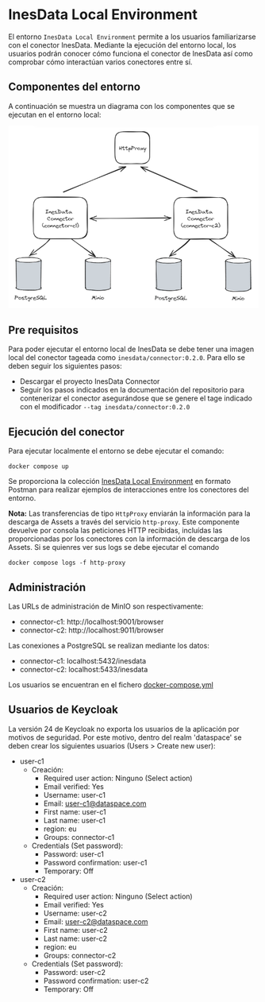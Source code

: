 # InesData Local Environment

El entorno `InesData Local Environment` permite a los usuarios familiarizarse con el conector InesData. Mediante la ejecución del entorno local, los usuarios podrán conocer cómo funciona el conector de InesData así como comprobar cómo interactúan varios conectores entre sí.

## Componentes del entorno

A continuación se muestra un diagrama con los componentes que se ejecutan en el entorno local:

![Local Components](./docs/components.png)

## Pre requisitos

Para poder ejecutar el entorno local de InesData se debe tener una imagen local del conector tageada como `inesdata/connector:0.2.0`. Para ello se deben seguir los siguientes pasos:

- Descargar el proyecto InesData Connector
- Seguir los pasos indicados en la documentación del repositorio para contenerizar el conector asegurándose que se genere el tage indicado con el modificador `--tag inesdata/connector:0.2.0`

## Ejecución del conector

Para ejecutar localmente el entorno se debe ejecutar el comando:

```
docker compose up
```

Se proporciona la colección [InesData Local Environment](resources/operations/InesData_Local_Environment.postman_collection.json) en formato Postman para realizar ejemplos de interacciones entre los conectores del entorno. 

**Nota:** Las transferencias de tipo `HttpProxy` enviarán la información para la descarga de Assets a través del servicio `http-proxy`. Este componente devuelve por consola las peticiones HTTP recibidas, incluídas las proporcionadas por los conectores con la información de descarga de los Assets. Si se quienres ver sus logs se debe ejecutar el comando 

```
docker compose logs -f http-proxy
```

## Administración

Las URLs de administración de MinIO son respectivamente:
- connector-c1: http://localhost:9001/browser
- connector-c2: http://localhost:9011/browser

Las conexiones a PostgreSQL se realizan mediante los datos:
- connector-c1: localhost:5432/inesdata
- connector-c2: localhost:5433/inesdata

Los usuarios se encuentran en el fichero [docker-compose.yml](docker-compose.yml)

## Usuarios de Keycloak

La versión 24 de Keycloak no exporta los usuarios de la aplicación por motivos de seguridad. Por este motivo, dentro del realm 'dataspace' se deben crear los siguientes usuarios (Users > Create new user):
- user-c1
  - Creación:
    - Required user action: Ninguno (Select action)
    - Email verified: Yes
    - Username: user-c1
    - Email: user-c1@dataspace.com
    - First name: user-c1
    - Last name: user-c1
    - region: eu
    - Groups: connector-c1
  - Credentials (Set password):
    - Password: user-c1
    - Password confirmation: user-c1
    - Temporary: Off
- user-c2
  - Creación:
    - Required user action: Ninguno (Select action)
    - Email verified: Yes
    - Username: user-c2
    - Email: user-c2@dataspace.com
    - First name: user-c2
    - Last name: user-c2
    - region: eu
    - Groups: connector-c2
  - Credentials (Set password):
    - Password: user-c2
    - Password confirmation: user-c2
    - Temporary: Off
